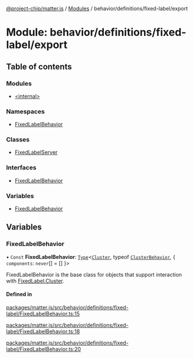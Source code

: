 [@project-chip/matter.js](../README.md) / [Modules](../modules.md) / behavior/definitions/fixed-label/export

# Module: behavior/definitions/fixed-label/export

## Table of contents

### Modules

- [\<internal\>](behavior_definitions_fixed_label_export._internal_.md)

### Namespaces

- [FixedLabelBehavior](behavior_definitions_fixed_label_export.FixedLabelBehavior.md)

### Classes

- [FixedLabelServer](../classes/behavior_definitions_fixed_label_export.FixedLabelServer.md)

### Interfaces

- [FixedLabelBehavior](../interfaces/behavior_definitions_fixed_label_export.FixedLabelBehavior-1.md)

### Variables

- [FixedLabelBehavior](behavior_definitions_fixed_label_export.md#fixedlabelbehavior)

## Variables

### FixedLabelBehavior

• `Const` **FixedLabelBehavior**: [`Type`](../interfaces/behavior_cluster_export.ClusterBehavior.Type.md)\<[`Cluster`](../interfaces/cluster_export.FixedLabel.Cluster.md), typeof [`ClusterBehavior`](behavior_cluster_export.ClusterBehavior.md), \{ `components`: `never`[] = [] }\>

FixedLabelBehavior is the base class for objects that support interaction with [FixedLabel.Cluster](cluster_export.FixedLabel.md#cluster).

#### Defined in

[packages/matter.js/src/behavior/definitions/fixed-label/FixedLabelBehavior.ts:15](https://github.com/project-chip/matter.js/blob/904d0c9b952b91f28a21803759c5e5c66ee4d272/packages/matter.js/src/behavior/definitions/fixed-label/FixedLabelBehavior.ts#L15)

[packages/matter.js/src/behavior/definitions/fixed-label/FixedLabelBehavior.ts:18](https://github.com/project-chip/matter.js/blob/904d0c9b952b91f28a21803759c5e5c66ee4d272/packages/matter.js/src/behavior/definitions/fixed-label/FixedLabelBehavior.ts#L18)

[packages/matter.js/src/behavior/definitions/fixed-label/FixedLabelBehavior.ts:20](https://github.com/project-chip/matter.js/blob/904d0c9b952b91f28a21803759c5e5c66ee4d272/packages/matter.js/src/behavior/definitions/fixed-label/FixedLabelBehavior.ts#L20)
